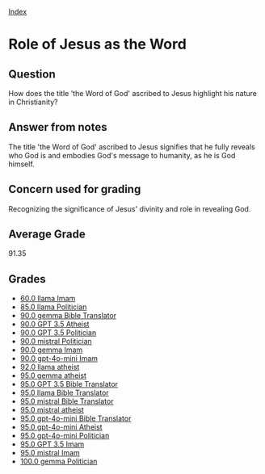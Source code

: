 
[Index](../index.md)
# Role of Jesus as the Word
## Question
How does the title 'the Word of God' ascribed to Jesus highlight his nature in Christianity?

## Answer from notes
The title 'the Word of God' ascribed to Jesus signifies that he fully reveals who God is and embodies God's message to humanity, as he is God himself.

## Concern used for grading
Recognizing the significance of Jesus' divinity and role in revealing God.

## Average Grade
91.35

## Grades
 * [60.0 llama Imam](../answers/llama_Imam/Role_of_Jesus_as_the_Word.md)
 * [85.0 llama Politician](../answers/llama_Politician/Role_of_Jesus_as_the_Word.md)
 * [90.0 gemma Bible Translator](../answers/gemma_Bible_Translator/Role_of_Jesus_as_the_Word.md)
 * [90.0 GPT 3.5 Atheist](../answers/GPT_3.5_Atheist/Role_of_Jesus_as_the_Word.md)
 * [90.0 GPT 3.5 Politician](../answers/GPT_3.5_Politician/Role_of_Jesus_as_the_Word.md)
 * [90.0 mistral Politician](../answers/mistral_Politician/Role_of_Jesus_as_the_Word.md)
 * [90.0 gemma Imam](../answers/gemma_Imam/Role_of_Jesus_as_the_Word.md)
 * [90.0 gpt-4o-mini Imam](../answers/gpt-4o-mini_Imam/Role_of_Jesus_as_the_Word.md)
 * [92.0 llama atheist](../answers/llama_atheist/Role_of_Jesus_as_the_Word.md)
 * [95.0 gemma atheist](../answers/gemma_atheist/Role_of_Jesus_as_the_Word.md)
 * [95.0 GPT 3.5 Bible Translator](../answers/GPT_3.5_Bible_Translator/Role_of_Jesus_as_the_Word.md)
 * [95.0 llama Bible Translator](../answers/llama_Bible_Translator/Role_of_Jesus_as_the_Word.md)
 * [95.0 mistral Bible Translator](../answers/mistral_Bible_Translator/Role_of_Jesus_as_the_Word.md)
 * [95.0 mistral atheist](../answers/mistral_atheist/Role_of_Jesus_as_the_Word.md)
 * [95.0 gpt-4o-mini Bible Translator](../answers/gpt-4o-mini_Bible_Translator/Role_of_Jesus_as_the_Word.md)
 * [95.0 gpt-4o-mini Atheist](../answers/gpt-4o-mini_Atheist/Role_of_Jesus_as_the_Word.md)
 * [95.0 gpt-4o-mini Politician](../answers/gpt-4o-mini_Politician/Role_of_Jesus_as_the_Word.md)
 * [95.0 GPT 3.5 Imam](../answers/GPT_3.5_Imam/Role_of_Jesus_as_the_Word.md)
 * [95.0 mistral Imam](../answers/mistral_Imam/Role_of_Jesus_as_the_Word.md)
 * [100.0 gemma Politician](../answers/gemma_Politician/Role_of_Jesus_as_the_Word.md)
